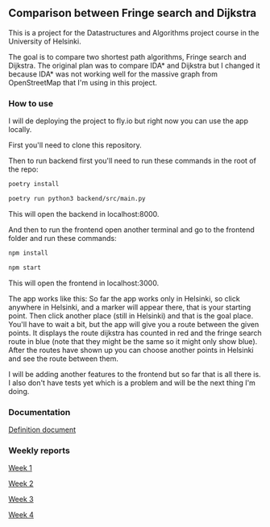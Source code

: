 ## Comparison between Fringe search and Dijkstra

This is a project for the Datastructures and Algorithms project course in the University of Helsinki.

The goal is to compare two shortest path algorithms, Fringe search and Dijkstra. The original plan was to compare IDA* and Dijkstra but I changed it because IDA* was not working well for the massive graph from OpenStreetMap that I'm using in this project.

### How to use

I will de deploying the project to fly.io but right now you can use the app locally.

First you'll need to clone this repository.

Then to run backend first you'll need to run these commands in the root of the repo:
```bash
poetry install
```
```bash
poetry run python3 backend/src/main.py
```
This will open the backend in localhost:8000.

And then to run the frontend open another terminal and go to the frontend folder and run these commands:
```bash
npm install
```
```bash
npm start
```
This will open the frontend in localhost:3000.

The app works like this:
So far the app works only in Helsinki, so click anywhere in Helsinki, and a marker will appear there, that is your starting point. Then click another place (still in Helsinki) and that is the goal place.
You'll have to wait a bit, but the app will give you a route between the given points. It displays the route dijkstra has counted in red and the fringe search route in blue (note that they might be the same so it might only show blue). 
After the routes have shown up you can choose another points in Helsinki and see the route between them.

I will be adding another features to the frontend but so far that is all there is.
I also don't have tests yet which is a problem and will be the next thing I'm doing.

### Documentation

[Definition document](https://github.com/roosahut/tiralabra/blob/main/documentation/definitiondocument.md)

### Weekly reports

[Week 1](https://github.com/roosahut/tiralabra/blob/main/documentation/weeklyreports/weeklyreport1.md)

[Week 2](https://github.com/roosahut/tiralabra/blob/main/documentation/weeklyreports/weeklyreport2.md)

[Week 3](https://github.com/roosahut/tiralabra/blob/main/documentation/weeklyreports/weeklyreport3.md)

[Week 4](https://github.com/roosahut/tiralabra/blob/main/documentation/weeklyreports/weeklyreport4.md)
